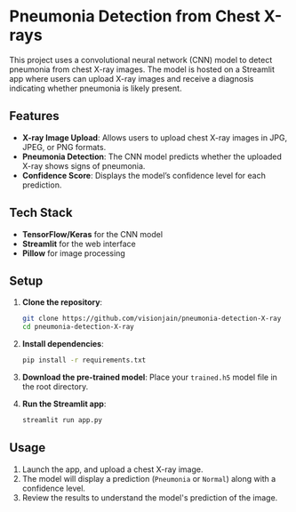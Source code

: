 # Pneumonia Detection from Chest X-rays

This project uses a convolutional neural network (CNN) model to detect pneumonia from chest X-ray images. The model is hosted on a Streamlit app where users can upload X-ray images and receive a diagnosis indicating whether pneumonia is likely present.

## Features

- **X-ray Image Upload**: Allows users to upload chest X-ray images in JPG, JPEG, or PNG formats.
- **Pneumonia Detection**: The CNN model predicts whether the uploaded X-ray shows signs of pneumonia.
- **Confidence Score**: Displays the model’s confidence level for each prediction.

## Tech Stack

- **TensorFlow/Keras** for the CNN model
- **Streamlit** for the web interface
- **Pillow** for image processing

## Setup

1. **Clone the repository**:
    ```bash
    git clone https://github.com/visionjain/pneumonia-detection-X-ray
    cd pneumonia-detection-X-ray
    ```

2. **Install dependencies**:
    ```bash
    pip install -r requirements.txt
    ```

3. **Download the pre-trained model**:
   Place your `trained.h5` model file in the root directory.

4. **Run the Streamlit app**:
    ```bash
    streamlit run app.py
    ```

## Usage

1. Launch the app, and upload a chest X-ray image.
2. The model will display a prediction (`Pneumonia` or `Normal`) along with a confidence level.
3. Review the results to understand the model's prediction of the image.

